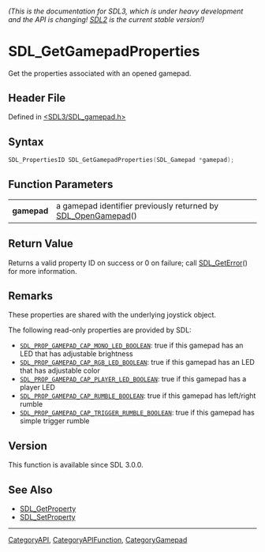 ###### (This is the documentation for SDL3, which is under heavy development and the API is changing! [SDL2](https://wiki.libsdl.org/SDL2/) is the current stable version!)
# SDL_GetGamepadProperties

Get the properties associated with an opened gamepad.

## Header File

Defined in [<SDL3/SDL_gamepad.h>](https://github.com/libsdl-org/SDL/blob/main/include/SDL3/SDL_gamepad.h)

## Syntax

```c
SDL_PropertiesID SDL_GetGamepadProperties(SDL_Gamepad *gamepad);
```

## Function Parameters

|                 |                                                                                  |
| --------------- | -------------------------------------------------------------------------------- |
| **gamepad**     | a gamepad identifier previously returned by [SDL_OpenGamepad](SDL_OpenGamepad)() |

## Return Value

Returns a valid property ID on success or 0 on failure; call
[SDL_GetError](SDL_GetError)() for more information.

## Remarks

These properties are shared with the underlying joystick object.

The following read-only properties are provided by SDL:

- [`SDL_PROP_GAMEPAD_CAP_MONO_LED_BOOLEAN`](SDL_PROP_GAMEPAD_CAP_MONO_LED_BOOLEAN):
  true if this gamepad has an LED that has adjustable brightness
- [`SDL_PROP_GAMEPAD_CAP_RGB_LED_BOOLEAN`](SDL_PROP_GAMEPAD_CAP_RGB_LED_BOOLEAN):
  true if this gamepad has an LED that has adjustable color
- [`SDL_PROP_GAMEPAD_CAP_PLAYER_LED_BOOLEAN`](SDL_PROP_GAMEPAD_CAP_PLAYER_LED_BOOLEAN):
  true if this gamepad has a player LED
- [`SDL_PROP_GAMEPAD_CAP_RUMBLE_BOOLEAN`](SDL_PROP_GAMEPAD_CAP_RUMBLE_BOOLEAN):
  true if this gamepad has left/right rumble
- [`SDL_PROP_GAMEPAD_CAP_TRIGGER_RUMBLE_BOOLEAN`](SDL_PROP_GAMEPAD_CAP_TRIGGER_RUMBLE_BOOLEAN):
  true if this gamepad has simple trigger rumble

## Version

This function is available since SDL 3.0.0.

## See Also

- [SDL_GetProperty](SDL_GetProperty)
- [SDL_SetProperty](SDL_SetProperty)

----
[CategoryAPI](CategoryAPI), [CategoryAPIFunction](CategoryAPIFunction), [CategoryGamepad](CategoryGamepad)

